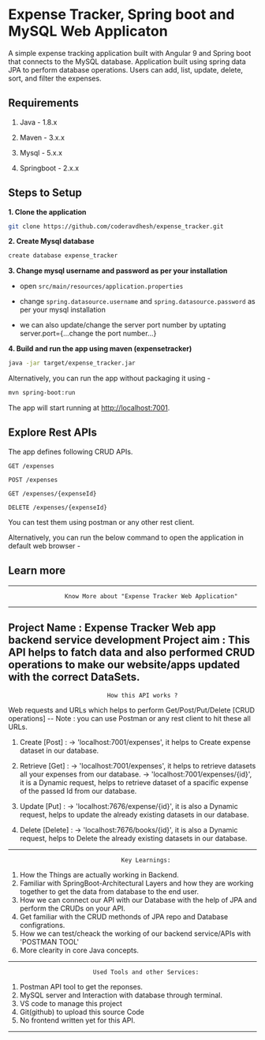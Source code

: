 # Expense Tracker, Spring boot and MySQL Web Applicaton
A simple expense tracking application built with Angular 9 and Spring boot that connects to the MySQL database. Application built using spring data JPA to perform database operations. Users can add, list, update, delete, sort, and filter the expenses.

## Requirements

1. Java - 1.8.x

2. Maven - 3.x.x

3. Mysql - 5.x.x

4. Springboot - 2.x.x

## Steps to Setup

**1. Clone the application**

```bash
git clone https://github.com/coderavdhesh/expense_tracker.git
```

**2. Create Mysql database**
```bash
create database expense_tracker
```

**3. Change mysql username and password as per your installation**

+ open `src/main/resources/application.properties`

+ change `spring.datasource.username` and `spring.datasource.password` as per your mysql installation

+ we can also update/change the server port number by uptating server.port={...change the port number...}

**4. Build and run the app using maven (expensetracker)**

```bash
java -jar target/expense_tracker.jar
```

Alternatively, you can run the app without packaging it using -

```bash
mvn spring-boot:run
```

The app will start running at <http://localhost:7001>.

## Explore Rest APIs

The app defines following CRUD APIs.

    GET /expenses
    
    POST /expenses
    
    GET /expenses/{expenseId}
    
    DELETE /expenses/{expenseId}

You can test them using postman or any other rest client.

Alternatively, you can run the below command to open the application in default web browser -


## Learn more

-----------------------------------------------------------------------------------------------
                    Know More about "Expense Tracker Web Application"
-----------------------------------------------------------------------------------------------
Project Name : Expense Tracker Web app backend service development 
Project aim : This API helps to fatch data and also performed CRUD operations to make our website/apps updated with the correct DataSets.
-----------------------------------------------------------------------------------------------
                                How this API works ? 
Web requests and URLs which helps to perform Get/Post/Put/Delete [CRUD operations] --
Note : you can use Postman or any rest client to hit these all URLs.

1. Create [Post] : 
    -> 'localhost:7001/expenses', it helps to Create expense dataset in our database.

2. Retrieve [Get] : 
    -> 'localhost:7001/expenses', it helps to retrieve datasets all your expenses from our database.
    -> 'localhost:7001/expenses/{id}', it is a Dynamic request, helps to retrieve dataset of a spacific expense of the passed Id from our database.

3. Update [Put] :
    -> 'localhost:7676/expense/{id}', it is also a Dynamic request, helps to update the already existing datasets in our database.

4. Delete [Delete] :
    -> 'localhost:7676/books/{id}', it is also a Dynamic request, helps to Delete the already existing datasets in our database.
    
-----------------------------------------------------------------------------------------------
                                    Key Learnings:
1. How the Things are actually working in Backend.
2. Familiar with SpringBoot-Architectural Layers and how they are working together to get the
   data from database to the end user.
3. How we can connect our API with our Database with the help of JPA and perform the CRUDs on 
   your API.
4. Get familiar with the CRUD methonds of JPA repo and Database configrations.
5. How we can test/cheack the working of our backend service/APIs with 'POSTMAN TOOL'
6. More clearity in core Java concepts.
-----------------------------------------------------------------------------------------------
                            Used Tools and other Services: 
1. Postman API tool to get the reponses.
2. MySQL server and Interaction with database through terminal.
3. VS code to manage this project
4. Git(github) to upload this source Code
5. No frontend written yet for this API.
-----------------------------------------------------------------------------------------------
